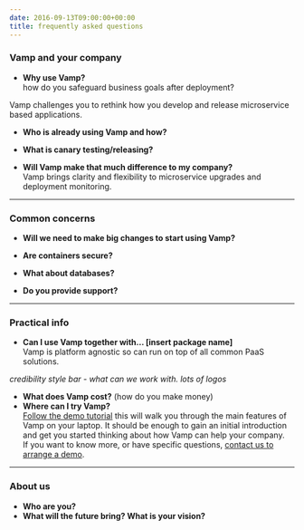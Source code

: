 ```yaml
---
date: 2016-09-13T09:00:00+00:00
title: frequently asked questions
---
```


### Vamp and your company
* __Why use Vamp?__   
how do you safeguard business goals after deployment?   

Vamp challenges you to rethink how you develop and release microservice based applications.   

     
* __Who is already using Vamp and how?__

* __What is canary testing/releasing?__


* __Will Vamp make that much difference to my company?__  
Vamp brings clarity and flexibility to microservice upgrades and deployment monitoring. 


---------
### Common concerns
* __Will we need to make big changes to start using Vamp?__  

* __Are containers secure?__
* __What about databases?__
* __Do you provide support?__

--------
### Practical info
* __Can I use Vamp together with… [insert package name]__   
Vamp is platform agnostic so can run on top of all common PaaS solutions. 

_credibility style bar - what can we work with. lots of logos_

* __What does Vamp cost?__ (how do you make money)
* __Where can I try Vamp?__  
[Follow the demo tutorial](/getstarted/tryvamp/) this will walk you through the main features of Vamp on your laptop. It should be enough to gain an initial introduction and get you started thinking about how Vamp can help your company.  
If you want to know more, or have specific questions, [contact us to arrange a demo](/contact/).

---------------------------
### About us
* __Who are you?__
* __What will the future bring? What is your vision?__
